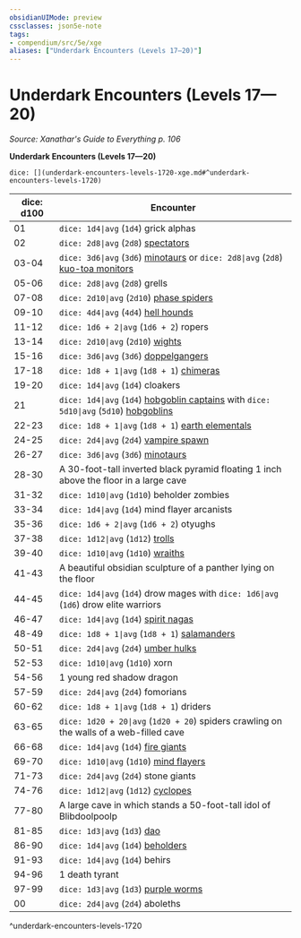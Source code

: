 ```yaml
---
obsidianUIMode: preview
cssclasses: json5e-note
tags:
- compendium/src/5e/xge
aliases: ["Underdark Encounters (Levels 17—20)"]
---
```

# Underdark Encounters (Levels 17—20)
*Source: Xanathar's Guide to Everything p. 106* 

**Underdark Encounters (Levels 17—20)**

`dice: [](underdark-encounters-levels-1720-xge.md#^underdark-encounters-levels-1720)`

| dice: d100 | Encounter |
|------------|-----------|
| 01 | `dice: 1d4\|avg` (`1d4`) grick alphas |
| 02 | `dice: 2d8\|avg` (`2d8`) [spectators](compendium/bestiary/aberration/spectator.md) |
| 03-04 | `dice: 3d6\|avg` (`3d6`) [minotaurs](compendium/bestiary/monstrosity/minotaur.md) or `dice: 2d8\|avg` (`2d8`) [kuo-toa monitors](compendium/bestiary/humanoid/kuo-toa-monitor.md) |
| 05-06 | `dice: 2d8\|avg` (`2d8`) grells |
| 07-08 | `dice: 2d10\|avg` (`2d10`) [phase spiders](compendium/bestiary/monstrosity/phase-spider.md) |
| 09-10 | `dice: 4d4\|avg` (`4d4`) [hell hounds](compendium/bestiary/fiend/hell-hound.md) |
| 11-12 | `dice: 1d6 + 2\|avg` (`1d6 + 2`) ropers |
| 13-14 | `dice: 2d10\|avg` (`2d10`) [wights](compendium/bestiary/undead/wight.md) |
| 15-16 | `dice: 3d6\|avg` (`3d6`) [doppelgangers](compendium/bestiary/monstrosity/doppelganger.md) |
| 17-18 | `dice: 1d8 + 1\|avg` (`1d8 + 1`) [chimeras](compendium/bestiary/monstrosity/chimera.md) |
| 19-20 | `dice: 1d4\|avg` (`1d4`) cloakers |
| 21 | `dice: 1d4\|avg` (`1d4`) [hobgoblin captains](compendium/bestiary/humanoid/hobgoblin-captain.md) with `dice: 5d10\|avg` (`5d10`) [hobgoblins](compendium/bestiary/humanoid/hobgoblin.md) |
| 22-23 | `dice: 1d8 + 1\|avg` (`1d8 + 1`) [earth elementals](compendium/bestiary/elemental/earth-elemental.md) |
| 24-25 | `dice: 2d4\|avg` (`2d4`) [vampire spawn](compendium/bestiary/undead/vampire-spawn.md) |
| 26-27 | `dice: 3d6\|avg` (`3d6`) [minotaurs](compendium/bestiary/monstrosity/minotaur.md) |
| 28-30 | A 30-foot-tall inverted black pyramid floating 1 inch above the floor in a large cave |
| 31-32 | `dice: 1d10\|avg` (`1d10`) beholder zombies |
| 33-34 | `dice: 1d4\|avg` (`1d4`) mind flayer arcanists |
| 35-36 | `dice: 1d6 + 2\|avg` (`1d6 + 2`) otyughs |
| 37-38 | `dice: 1d12\|avg` (`1d12`) [trolls](compendium/bestiary/giant/troll.md) |
| 39-40 | `dice: 1d10\|avg` (`1d10`) [wraiths](compendium/bestiary/undead/wraith.md) |
| 41-43 | A beautiful obsidian sculpture of a panther lying on the floor |
| 44-45 | `dice: 1d4\|avg` (`1d4`) drow mages with `dice: 1d6\|avg` (`1d6`) drow elite warriors |
| 46-47 | `dice: 1d4\|avg` (`1d4`) [spirit nagas](compendium/bestiary/monstrosity/spirit-naga.md) |
| 48-49 | `dice: 1d8 + 1\|avg` (`1d8 + 1`) [salamanders](compendium/bestiary/elemental/salamander.md) |
| 50-51 | `dice: 2d4\|avg` (`2d4`) [umber hulks](compendium/bestiary/monstrosity/umber-hulk.md) |
| 52-53 | `dice: 1d10\|avg` (`1d10`) xorn |
| 54-56 | 1 young red shadow dragon |
| 57-59 | `dice: 2d4\|avg` (`2d4`) fomorians |
| 60-62 | `dice: 1d8 + 1\|avg` (`1d8 + 1`) driders |
| 63-65 | `dice: 1d20 + 20\|avg` (`1d20 + 20`) spiders crawling on the walls of a web-filled cave |
| 66-68 | `dice: 1d4\|avg` (`1d4`) [fire giants](compendium/bestiary/giant/fire-giant.md) |
| 69-70 | `dice: 1d10\|avg` (`1d10`) [mind flayers](compendium/bestiary/aberration/mind-flayer.md) |
| 71-73 | `dice: 2d4\|avg` (`2d4`) stone giants |
| 74-76 | `dice: 1d12\|avg` (`1d12`) [cyclopes](compendium/bestiary/giant/cyclops.md) |
| 77-80 | A large cave in which stands a 50-foot-tall idol of Blibdoolpoolp |
| 81-85 | `dice: 1d3\|avg` (`1d3`) [dao](compendium/bestiary/elemental/dao.md) |
| 86-90 | `dice: 1d4\|avg` (`1d4`) [beholders](compendium/bestiary/aberration/beholder.md) |
| 91-93 | `dice: 1d4\|avg` (`1d4`) behirs |
| 94-96 | 1 death tyrant |
| 97-99 | `dice: 1d3\|avg` (`1d3`) [purple worms](compendium/bestiary/monstrosity/purple-worm.md) |
| 00 | `dice: 2d4\|avg` (`2d4`) aboleths |
^underdark-encounters-levels-1720
